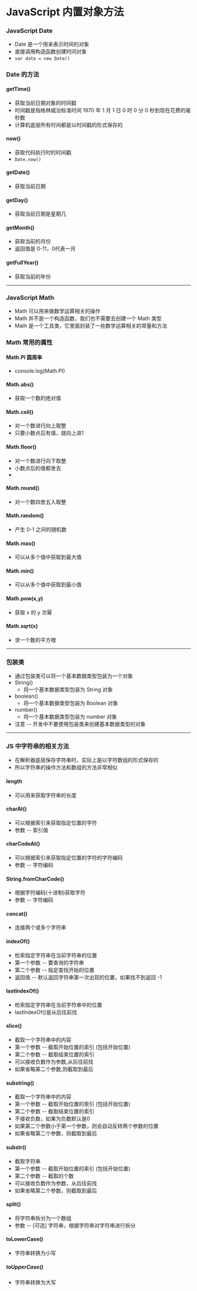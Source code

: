 # JavaScript 内置对象方法
### JavaScript Date 
- Date 是一个用来表示时间的对象
- 直接调用构造函数创建时间对象
- `var date = new Date()`

### Date 的方法
#### getTime() 
- 获取当前日期对象的时间戳
- 时间戳是指格林威治标准时间 1970 年 1 月 1 日 0 时 0 分 0 秒到现在花费的毫秒数
- 计算机底层所有时间都是以时间戳的形式保存的

#### now() 
- 获取代码执行时的时间戳
- ````Date.now()````

#### getDate()
- 获取当前日期

#### getDay()
- 获取当前日期是星期几

#### getMonth()
- 获取当前的月份
- 返回值是 0-11，0代表一月

#### getFullYear()
- 获取当前的年份

-----
### JavaScript Math
- Math 可以用来做数学运算相关的操作
- Math 并不是一个构造函数，我们也不需要去创建一个 Math 类型
- Math 是一个工具类，它里面封装了一些数学运算相关的常量和方法

### Math 常用的属性
#### Math.PI 圆周率
- console.log(Math.PI)
  
#### Math.abs()
- 获取一个数的绝对值

#### Math.ceil()
- 对一个数进行向上取整
- 只要小数点后有值，就向上进1

#### Math.floor()
- 对一个数进行向下取整
- 小数点后的值都舍去
- 
#### Math.round()
- 对一个数四舍五入取整

#### Math.random()
- 产生 0-1 之间的随机数

#### Math.max() 
- 可以从多个值中获取到最大值

#### Math.min() 
- 可以从多个值中获取到最小值

#### Math.pow(x,y)  
- 获取 x 的 y 次幂

#### Math.sqrt(x)  
- 求一个数的平方根

-----
### 包装类
- 通过包装类可以将一个基本数据类型包装为一个对象
- String()
  - 将一个基本数据类型包装为 String 对象
- boolean()
  - 将一个基本数据类型包装为 Boolean 对象
- number()
  - 将一个基本数据类型包装为 number 对象
- 注意 -- 开发中不要使用包装类来创建基本数据类型的对象

-----
### JS 中字符串的相关方法
- 在解析器底层保存字符串时，实际上是以字符数组的形式保存的
- 所以字符串的操作方法和数组的方法非常相似

#### length
- 可以用来获取字符串的长度

#### charAt()
- 可以根据索引来获取指定位置的字符
- 参数 -- 索引值

#### charCodeAt() 
- 可以根据索引来获取指定位置的字符的字符编码
- 参数 -- 字符编码

#### String.fromCharCode() 
- 根据字符编码(十进制)获取字符
- 参数 -- 字符编码

#### concat() 
- 连接两个或多个字符串

#### indexOf()
- 检索指定字符串在当前字符串的位置
- 第一个参数 -- 要查询的字符串
- 第二个参数 -- 指定查找开始的位置
- 返回值 -- 默认返回字符串第一次出现的位置，如果找不到返回 -1

#### lastIndexOf()
- 检索指定字符串在当前字符串中的位置
- lastIndexOf()是从后往前找

#### slice()
- 截取一个字符串中的内容
- 第一个参数 -- 截取开始位置的索引 (包括开始位置)
- 第二个参数 -- 截取结束位置的索引
- 可以接收负数作为参数,从后往前找
- 如果省略第二个参数,则截取到最后

#### substring()
- 截取一个字符串中的内容
- 第一个参数 -- 截取开始位置的索引 (包括开始位置)
- 第二个参数 -- 截取结束位置的索引
- 不接收负数，如果为负数默认是0
- 如果第二个参数小于第一个参数，则会自动反转两个参数的位置
- 如果省略第二个参数，则截取到最后

#### substr()
- 截取字符串
- 第一个参数 -- 截取开始位置的索引 (包括开始位置)
- 第二个参数 -- 截取的个数
- 可以接收负数作为参数，从后往前找
- 如果省略第二个参数，则截取到最后

#### split()
- 将字符串拆分为一个数组
- 参数 -- [可选] 字符串，根据字符串对字符串进行拆分

#### toLowerCase()
- 字符串转换为小写

##### toUpperCase()
- 字符串转换为大写
